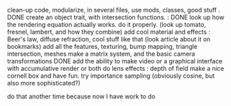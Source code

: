 clean-up code, modularize, in several files, use mods, classes, good stuff . DONE
create an object trait, with intersection functions. : DONE
look up how the rendering equation actually works. do it properly. (look up tomato, fresnel, lambert, and how they combine)
add cool material and effects : Beer's law, diffuse refraction, cool stuff like that (look article about it on bookmarks)
add all the features, texturing, bump mapping, triangle intersection, meshes
make a matrix system, and the basic camera transformations DONE
add the ability to make video or a graphical interface with accumulative render or both
do lens effects : depth of field
make a nice cornell box and have fun.
try importance sampling (obviously cosine, but also more sophisticated?)

do that another time because now I have work to do
